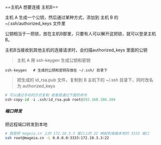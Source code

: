 ==主机A 想要连接 主机B==

主机 A 生成一个公钥，然后通过某种方式，添加到 主机 B 的 ~/.ssh/authorized_keys 文件里

公钥相当于一把锁，放在主机B那里，只要有人可以解开这把锁，就可以登录主机B。

主机B当接收到其他主机的连接请求时，会扫描authorized_keys 里面的公钥

> 主机 A 用 ssh-keygen 生成公钥和密钥

```
ssh-keygen   # 生成的公钥和密钥存放在 ~/.ssh/ 目录下
```

> 把生成的 id_rsa.pub 文件，复制到 B 主机下的 ~/.ssh 目录下，同时改名为 authorized_keys 

```python
# 可以通过手动的方式复制 或者是通过下面的命令
ssh-copy-id -i .ssh/id_rsa.pub root@192.168.186.104
```





##### 端口转发

把远程端口转发到本地

```sh
# 就是把 mageia.cn 上的 172.10.3.3 接口上的 22 映射到电脑本地的 3333 端口
ssh root@mageia.cn -L 0.0.0.0:3333:172.10.3.3:22
```

